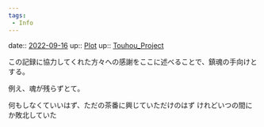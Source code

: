 ```yaml
---
tags:
 - Info
---
```


date:: [2022-09-16](Daily_Note/2022-09-16.md)
up:: [Plot](Bar/Novel/Chaos/Plot.md)
up:: [Touhou_Project](Bar/Novel/Touhou_Project/Touhou_Project.md)

この記録に協力してくれた方々への感謝をここに述べることで、鎮魂の手向けとする。

例え、魂が残らずとて。


何もしなくていいはず、ただの茶番に興じていただけのはず
けれどいつの間にか敗北していた